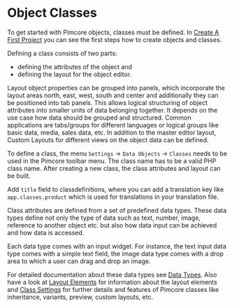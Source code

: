 # Object Classes

To get started with Pimcore objects, classes must be defined. 
In [Create A First Project](../../01_Getting_Started/06_Create_a_First_Project.md) you can see the first steps how to 
create objects and classes.

Defining a class consists of two parts: 
* defining the attributes of the object and 
* defining the layout for the object editor. 

Layout object properties can be grouped into panels, which incorporate the layout areas north, east, west, south and 
center and additionally they can be positioned into tab panels. This allows logical structuring of object attributes 
into smaller units of data belonging together. It depends on the use case how data should be grouped and structured.
Common applications are tabs/groups for different languages or logical groups like basic data, media, sales data, etc.
In addition to the master editor layout, Custom Layouts for different views on the object data can be defined. 

To define a class, the menu `Settings` -> `Data Objects` -> `Classes` needs to be used in the Pimcore toolbar menu. 
The class name has to be a valid PHP class name. After creating a new class, the class attributes and layout can be built.  

Add `title` field to classdefinitions, where you can add a translation key like `app.classes.product` which is used for
translations in your translation file.

Class attributes are defined from a set of predefined data types. 
These data types define not only the type of data such as text, number, image, reference to another object etc. but 
also how data input can be achieved and how data is accessed. 

Each data type comes with an input widget. For instance, the text input data type comes with a simple text field, the 
image data type comes with a drop area to which a user can drag and drop an image.
 
For detailed documentation about these data types see [Data Types](./01_Data_Types/README.md).
Also have a look at [Layout Elements](./03_Layout_Elements/README.md) for information about the layout elements 
and [Class Settings](./05_Class_Settings/README.md) for further details and features of Pimcore classes like 
inheritance, variants, preview, custom layouts, etc.   
